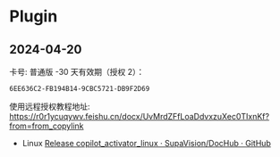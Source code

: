 # Plugin

## 2024-04-20

卡号: 普通版 -30 天有效期（授权 2）：

```text
6EE636C2-FB194B14-9CBC5721-DB9F2D69
```

使用远程授权教程地址:
https://r0r1ycuqywv.feishu.cn/docx/UvMrdZFfLoaDdvxzuXec0TIxnKf?from=from_copylink
- Linux
	[Release copilot\_activator\_linux · SupaVision/DocHub · GitHub](https://github.com/SupaVision/DocHub/releases/tag/copilot_activator_linux)
